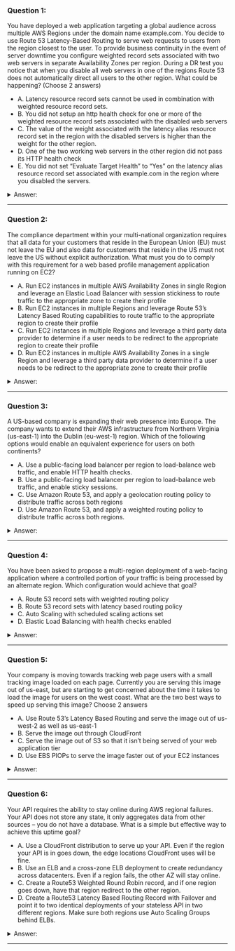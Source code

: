 ### Question 1:

You have deployed a web application targeting a global audience across multiple AWS Regions under the domain name example.com. You decide to use Route 53 Latency-Based Routing to serve web requests to users from the region closest to the user. To provide business continuity in the event of server downtime you configure weighted record sets associated with two web servers in separate Availability Zones per region. During a DR test you notice that when you disable all web servers in one of the regions Route 53 does not automatically direct all users to the other region. What could be happening? (Choose 2 answers)

- A. Latency resource record sets cannot be used in combination with weighted resource record sets.
- B. You did not setup an http health check for one or more of the weighted resource record sets associated with the disabled web servers
- C. The value of the weight associated with the latency alias resource record set in the region with the disabled servers is higher than the weight for the other region.
- D. One of the two working web servers in the other region did not pass its HTTP health check
- E. You did not set “Evaluate Target Health” to “Yes” on the latency alias resource record set associated with example.com in the region where you disabled the servers.

<details><summary>Answer:</summary><p>
[B, E]

Categories:
[SES, Route 53]

Explanation:

Question 1@http://jayendrapatil.com/aws-route-53-routing-policy/

</p></details><hr>

### Question 2:

The compliance department within your multi-national organization requires that all data for your customers that reside in the European Union (EU) must not leave the EU and also data for customers that reside in the US must not leave the US without explicit authorization. What must you do to comply with this requirement for a web based profile management application running on EC2?

- A. Run EC2 instances in multiple AWS Availability Zones in single Region and leverage an Elastic Load Balancer with session stickiness to route traffic to the appropriate zone to create their profile 
- B. Run EC2 instances in multiple Regions and leverage Route 53’s Latency Based Routing capabilities to route traffic to the appropriate region to create their profile 
- C. Run EC2 instances in multiple Regions and leverage a third party data provider to determine if a user needs to be redirect to the appropriate region to create their profile
- D. Run EC2 instances in multiple AWS Availability Zones in a single Region and leverage a third party data provider to determine if a user needs to be redirect to the appropriate zone to create their profile

<details><summary>Answer:</summary><p>
[C]

Categories:
[SES, EC2, Route 53]

Explanation:

Question 2@http://jayendrapatil.com/aws-route-53-routing-policy/

A: should be in 2 different regions – US and Europe

B: Latency based routing policy would not guarantee the compliance requirement

D: should be in 2 different regions – US and Europe

</p></details><hr>

### Question 3:

A US-based company is expanding their web presence into Europe. The company wants to extend their AWS infrastructure from Northern Virginia (us-east-1) into the Dublin (eu-west-1) region. Which of the following options would enable an equivalent experience for users on both continents?

- A. Use a public-facing load balancer per region to load-balance web traffic, and enable HTTP health checks.
- B. Use a public-facing load balancer per region to load-balance web traffic, and enable sticky sessions.
- C. Use Amazon Route 53, and apply a geolocation routing policy to distribute traffic across both regions
- D. Use Amazon Route 53, and apply a weighted routing policy to distribute traffic across both regions.

<details><summary>Answer:</summary><p>
[C]

Categories:
[SES, Route 53]

Explanation:

Question 3@http://jayendrapatil.com/aws-route-53-routing-policy/

</p></details><hr>

### Question 4:

You have been asked to propose a multi-region deployment of a web-facing application where a controlled portion of your traffic is being processed by an alternate region. Which configuration would achieve that goal?

- A. Route 53 record sets with weighted routing policy
- B. Route 53 record sets with latency based routing policy
- C. Auto Scaling with scheduled scaling actions set
- D. Elastic Load Balancing with health checks enabled

<details><summary>Answer:</summary><p>
[A]

Categories:
[ASG, Route 53, ELB]

Explanation:

Question 4@http://jayendrapatil.com/aws-route-53-routing-policy/

</p></details><hr>

### Question 5:

Your company is moving towards tracking web page users with a small tracking image loaded on each page. Currently you are serving this image out of us-east, but are starting to get concerned about the time it takes to load the image for users on the west coast. What are the two best ways to speed up serving this image? Choose 2 answers

- A. Use Route 53’s Latency Based Routing and serve the image out of us-west-2 as well as us-east-1
- B. Serve the image out through CloudFront
- C. Serve the image out of S3 so that it isn’t being served of your web application tier
- D. Use EBS PIOPs to serve the image faster out of your EC2 instances

<details><summary>Answer:</summary><p>
[A, B]

Categories:
[S3, RDS, CloudFront, EC2, EBS, Route 53]

Explanation:

Question 5@http://jayendrapatil.com/aws-route-53-routing-policy/

</p></details><hr>

### Question 6:

Your API requires the ability to stay online during AWS regional failures. Your API does not store any state, it only aggregates data from other sources – you do not have a database. What is a simple but effective way to achieve this uptime goal?

- A. Use a CloudFront distribution to serve up your API. Even if the region your API is in goes down, the edge locations CloudFront uses will be fine.
- B. Use an ELB and a cross-zone ELB deployment to create redundancy across datacenters. Even if a region fails, the other AZ will stay online.
- C. Create a Route53 Weighted Round Robin record, and if one region goes down, have that region redirect to the other region.
- D. Create a Route53 Latency Based Routing Record with Failover and point it to two identical deployments of your stateless API in two different regions. Make sure both regions use Auto Scaling Groups behind ELBs.

<details><summary>Answer:</summary><p>
[D]

Categories:
[SES, CloudFront, ASG, ELB]

Explanation:

Question 6@http://jayendrapatil.com/aws-route-53-routing-policy/

D: http://docs.aws.amazon.com/Route53/latest/DeveloperGuide/dns-failover.html

D: Refer

</p></details><hr>

